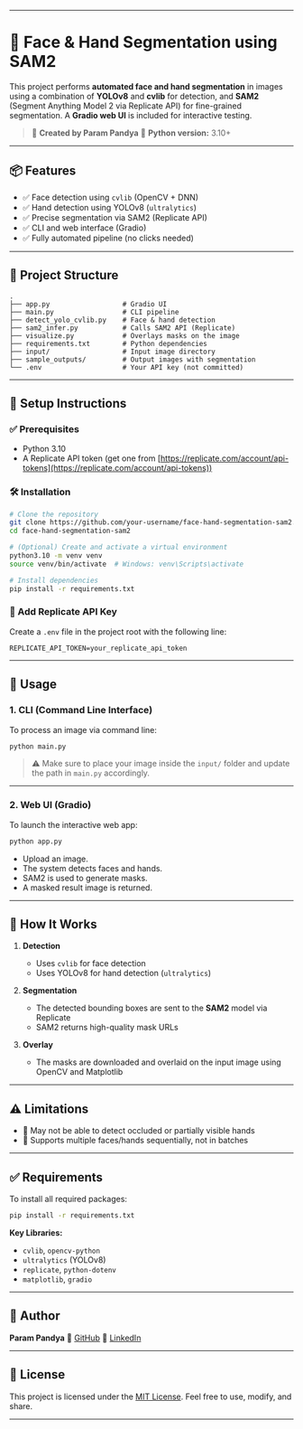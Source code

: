 
---

# 🧠 Face & Hand Segmentation using SAM2

This project performs **automated face and hand segmentation** in images using a combination of **YOLOv8** and **cvlib** for detection, and **SAM2** (Segment Anything Model 2 via Replicate API) for fine-grained segmentation. A **Gradio web UI** is included for interactive testing.

> 🔧 **Created by Param Pandya**
> 🐍 **Python version:** 3.10+

---

## 📦 Features

* ✅ Face detection using `cvlib` (OpenCV + DNN)
* ✅ Hand detection using YOLOv8 (`ultralytics`)
* ✅ Precise segmentation via SAM2 (Replicate API)
* ✅ CLI and web interface (Gradio)
* ✅ Fully automated pipeline (no clicks needed)

---

## 📁 Project Structure

```plaintext
.
├── app.py                  # Gradio UI
├── main.py                 # CLI pipeline
├── detect_yolo_cvlib.py    # Face & hand detection
├── sam2_infer.py           # Calls SAM2 API (Replicate)
├── visualize.py            # Overlays masks on the image
├── requirements.txt        # Python dependencies
├── input/                  # Input image directory
├── sample_outputs/         # Output images with segmentation
└── .env                    # Your API key (not committed)
```

---

## 🔧 Setup Instructions

### ✅ Prerequisites

* Python 3.10
* A Replicate API token (get one from [https://replicate.com/account/api-tokens](https://replicate.com/account/api-tokens))

### 🛠️ Installation

```bash
# Clone the repository
git clone https://github.com/your-username/face-hand-segmentation-sam2.git
cd face-hand-segmentation-sam2

# (Optional) Create and activate a virtual environment
python3.10 -m venv venv
source venv/bin/activate  # Windows: venv\Scripts\activate

# Install dependencies
pip install -r requirements.txt
```

### 🔐 Add Replicate API Key

Create a `.env` file in the project root with the following line:

```
REPLICATE_API_TOKEN=your_replicate_api_token
```

---

## 🚀 Usage

### 1. CLI (Command Line Interface)

To process an image via command line:

```bash
python main.py
```

> ⚠️ Make sure to place your image inside the `input/` folder and update the path in `main.py` accordingly.

---

### 2. Web UI (Gradio)

To launch the interactive web app:

```bash
python app.py
```

* Upload an image.
* The system detects faces and hands.
* SAM2 is used to generate masks.
* A masked result image is returned.

---

## 🧠 How It Works

1. **Detection**

   * Uses `cvlib` for face detection
   * Uses YOLOv8 for hand detection (`ultralytics`)

2. **Segmentation**

   * The detected bounding boxes are sent to the **SAM2** model via Replicate
   * SAM2 returns high-quality mask URLs

3. **Overlay**

   * The masks are downloaded and overlaid on the input image using OpenCV and Matplotlib

---

## ⚠️ Limitations

* 👋 May not be able to detect occluded or partially visible hands
* 👥 Supports multiple faces/hands sequentially, not in batches

---

## ✅ Requirements

To install all required packages:

```bash
pip install -r requirements.txt
```

**Key Libraries:**

* `cvlib`, `opencv-python`
* `ultralytics` (YOLOv8)
* `replicate`, `python-dotenv`
* `matplotlib`, `gradio`

---

## 👤 Author

**Param Pandya**
📎 [GitHub](https://github.com/param-pandya)
💼 [LinkedIn](https://www.linkedin.com/in/param-pandya)

---

## 📄 License

This project is licensed under the [MIT License](LICENSE).
Feel free to use, modify, and share.

---


